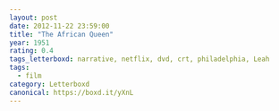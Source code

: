 ```yaml
---
layout: post 
date: 2012-11-22 23:59:00
title: "The African Queen"
year: 1951
rating: 0.4
tags_letterboxd: narrative, netflix, dvd, crt, philadelphia, Leah
tags:
  - film
category: Letterboxd
canonical: https://boxd.it/yXnL
---
```

